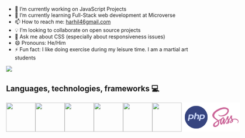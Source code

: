 
- 🔭 I’m currently working on JavaScript Projects
- 🌱 I’m currently learning Full-Stack web development at Microverse
- 📫 How to reach me: [harhil46gmail.com](harhil46gmail.com)
- 💡 I’m looking to collaborate on open source projects
- 💬 Ask me about CSS (especially about responsiveness issues)
- 😄 Pronouns: He/Him
- ⚡ Fun fact: I like doing exercise during my leisure time. I am a martial art students

![](https://komarev.com/ghpvc/?username=your-github-username&style=flat-square)

## Languages, technologies, frameworks 💻
<div style="display: flex; align-items: center;">
<!--   ![HTML5](https://img.icons8.com/color/2x/html-5.png) ![CSS3](https://img.icons8.com/color/2x/css3.png) ![JavaScript](https://img.icons8.com/fluency/2x/javascript.png)  -->  
  <img style="width: 80px; height: 80px; object-fit: contain;" src="https://img.icons8.com/?size=512&id=NfbyHexzVEDk&format=png"/>
  <img style="width: 80px; height: 80px; object-fit: contain;" src="https://img.icons8.com/?size=512&id=jD-fJzVguBmw&format=png"/>
  <img style="width: 80px; height: 80px; object-fit: contain;" src="https://img.icons8.com/?size=512&id=aMLZmDlq6SvC&format=png"/>
  <img style="width: 80px; height: 80px; object-fit: contain;" src="https://img.icons8.com/?size=512&id=D2Hi2VkJSi33&format=png"  />
  <img style="width: 80px; height: 80px; object-fit: contain;" src="https://img.icons8.com/color/2x/css3.png" />
  <img style="width: 80px; height: 80px; object-fit: contain;" src="https://img.icons8.com/fluency/2x/javascript.png" "/>
  <img style="width: 80px; height: 80px; object-fit: contain;" src="php.png" />
  <img style="width: 80px; height: 80px; object-fit: contain;" src="saas.png" />  
</div>


